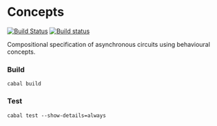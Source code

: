 # Concepts

[![Build Status](https://travis-ci.org/tuura/concepts.svg?branch=master)](https://travis-ci.org/tuura/concepts) [![Build status](https://ci.appveyor.com/api/projects/status/72mjg9j6uv5edqf7/branch/master?svg=true)](https://ci.appveyor.com/project/snowleopard/concepts/branch/master)


Compositional specification of asynchronous circuits using behavioural
concepts.

### Build

	cabal build

### Test

	cabal test --show-details=always

